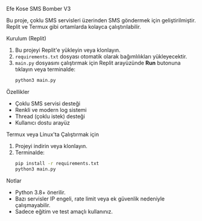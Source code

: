 Efe Kose SMS Bomber V3

Bu proje, çoklu SMS servisleri üzerinden SMS göndermek için geliştirilmiştir. Replit ve Termux gibi ortamlarda kolayca çalıştırılabilir.

Kurulum (Replit)

1. Bu projeyi Replit'e yükleyin veya klonlayın.
2. `requirements.txt` dosyası otomatik olarak bağımlılıkları yükleyecektir.
3. `main.py` dosyasını çalıştırmak için Replit arayüzünde **Run** butonuna tıklayın veya terminalde:
   ```sh
   python3 main.py
   ```

Özellikler
- Çoklu SMS servisi desteği
- Renkli ve modern log sistemi
- Thread (çoklu istek) desteği
- Kullanıcı dostu arayüz

Termux veya Linux'ta Çalıştırmak için
1. Projeyi indirin veya klonlayın.
2. Terminalde:
   ```sh
   pip install -r requirements.txt
   python3 main.py
   ```

Notlar
- Python 3.8+ önerilir.
- Bazı servisler IP engeli, rate limit veya ek güvenlik nedeniyle çalışmayabilir.
- Sadece eğitim ve test amaçlı kullanınız. 